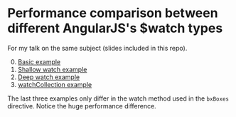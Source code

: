 # Performance comparison between different AngularJS's $watch types

For my talk on the same subject (slides included in this repo).

0. [Basic example](http://eyalar.github.io/Angular--watch-comparison/basics.html)
0. [Shallow watch example](http://eyalar.github.io/Angular--watch-comparison/shallow-watch.html)
0. [Deep watch example](http://eyalar.github.io/Angular--watch-comparison/deep-watch.html)
0. [watchCollection example](http://eyalar.github.io/Angular--watch-comparison/watch-collection.html)

The last three examples only differ in the watch method used in the `bxBoxes`
directive. Notice the huge performance difference.
